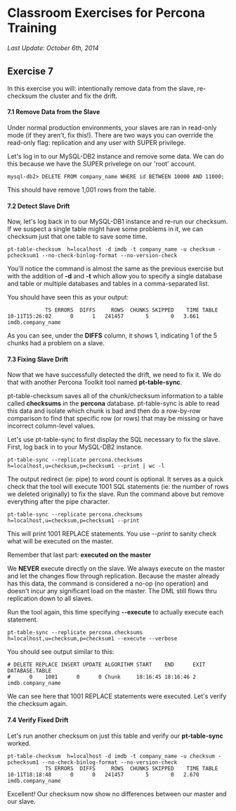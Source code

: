 # Classroom Exercises for Percona Training
###### Last Update: October 6th, 2014

## Exercise 7

In this exercise you will: intentionally remove data from the slave, re-checksum the cluster and fix the drift.

#### 7.1 Remove Data from the Slave

Under normal production environments, your slaves are ran in read-only mode (if they aren't, fix this!). There are two ways you can override the read-only flag: replication and any user with SUPER privilege.

Let's log in to our MySQL-DB2 instance and remove some data. We can do this because we have the SUPER privelege on our 'root' account.

`mysql-db2> DELETE FROM company_name WHERE id BETWEEN 10000 AND 11000;`

This should have remove 1,001 rows from the table.

#### 7.2 Detect Slave Drift

Now, let's log back in to our MySQL-DB1 instance and re-run our checksum. If we suspect a single table might have some problems in it, we can checksum just that one table to save some time.

`pt-table-checksum  h=localhost -d imdb -t company_name -u checksum -pchecksum1 --no-check-binlog-format --no-version-check`

You'll notice the command is almost the same as the previous exercise but with the addition of **-d** and **-t** which allow you to specify a single database and table or multiple databases and tables in a comma-separated list.

You should have seen this as your output:

```
            TS ERRORS  DIFFS     ROWS  CHUNKS SKIPPED    TIME TABLE
10-11T15:26:02      0      1   241457       5       0   3.661 imdb.company_name
```

As you can see, under the __DIFFS__ column, it shows 1, indicating 1 of the 5 chunks had a problem on a slave.

#### 7.3 Fixing Slave Drift

Now that we have successfully detected the drift, we need to fix it. We do that with another Percona Toolkit tool named __pt-table-sync__.

pt-table-checksum saves all of the chunk/checksum information to a table called __checksums__ in the __percona__ database. pt-table-sync is able to read this data and isolate which chunk is bad and then do a row-by-row comparison to find that specific row (or rows) that may be missing or have incorrect column-level values.

Let's use pt-table-sync to first display the SQL necessary to fix the slave. First, log back in to your MySQL-DB2 instance.

`pt-table-sync --replicate percona.checksums h=localhost,u=checksum,p=checksum1 --print | wc -l`

The output redirect (ie: pipe) to *w*ord *c*ount is optional. It serves as a quick check that the tool will execute 1001 SQL statements (ie: the number of rows we deleted originally) to fix the slave. Run the command above but remove everything after the pipe character.

`pt-table-sync --replicate percona.checksums h=localhost,u=checksum,p=checksum1 --print`

This will print 1001 REPLACE statements. You use _--print_ to sanity check what will be executed on the master. 

Remember that last part: __executed on the master__

We __NEVER__ execute directly on the slave. We always execute on the master and let the changes flow through replication. Because the master already has this data, the command is considered a no-op (no operation) and doesn't incur any significant load on the master. The DML still flows thru replication down to all slaves.

Run the tool again, this time specifying __--execute__ to actually execute each statement.

`pt-table-sync --replicate percona.checksums h=localhost,u=checksum,p=checksum1 --execute --verbose`

You should see output similar to this:

```
# DELETE REPLACE INSERT UPDATE ALGORITHM START    END      EXIT DATABASE.TABLE
#      0    1001      0      0 Chunk     18:16:45 18:16:46 2    imdb.company_name
```

We can see here that 1001 REPLACE statements were executed. Let's verify the checksum again.

#### 7.4 Verify Fixed Drift

Let's run another checksum on just this table and verify our __pt-table-sync__ worked.

```
pt-table-checksum  h=localhost -d imdb -t company_name -u checksum -pchecksum1 --no-check-binlog-format --no-version-check
            TS ERRORS  DIFFS     ROWS  CHUNKS SKIPPED    TIME TABLE
10-11T18:18:48      0      0   241457       5       0   2.670 imdb.company_name
```

Excellent! Our checksum now show no differences between our master and our slave.
